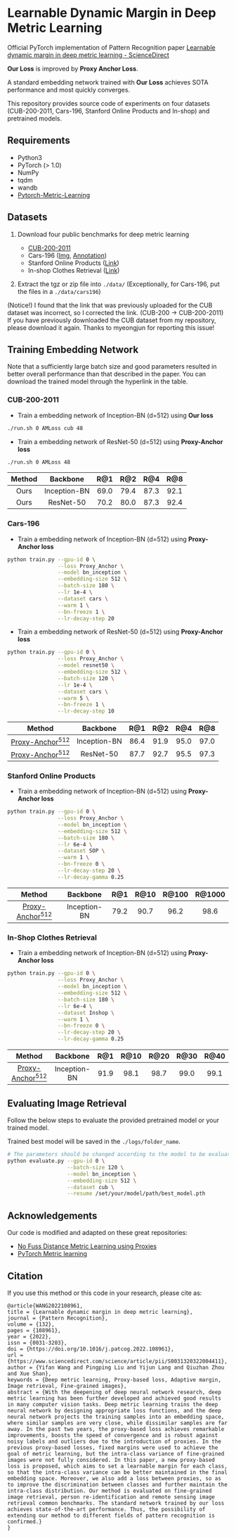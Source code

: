 
# Learnable Dynamic Margin in Deep Metric Learning

Official PyTorch implementation of Pattern Recognition paper [Learnable dynamic margin in deep metric learning - ScienceDirect](https://www.sciencedirect.com/science/article/abs/pii/S0031320322004411)

**Our Loss** is improved by **Proxy Anchor Loss**.

A standard embedding network trained with **Our Loss** achieves SOTA performance and most quickly converges.

This repository provides source code of experiments on four datasets (CUB-200-2011, Cars-196, Stanford Online Products and In-shop) and pretrained models.

## Requirements

- Python3
- PyTorch (> 1.0)
- NumPy
- tqdm
- wandb
- [Pytorch-Metric-Learning](https://github.com/KevinMusgrave/pytorch-metric-learning)



## Datasets

1. Download four public benchmarks for deep metric learning
   - [CUB-200-2011](http://www.vision.caltech.edu/visipedia-data/CUB-200-2011/CUB_200_2011.tgz)
   - Cars-196 ([Img](http://imagenet.stanford.edu/internal/car196/car_ims.tgz), [Annotation](http://imagenet.stanford.edu/internal/car196/cars_annos.mat))
   - Stanford Online Products ([Link](https://cvgl.stanford.edu/projects/lifted_struct/))
   - In-shop Clothes Retrieval ([Link](http://mmlab.ie.cuhk.edu.hk/projects/DeepFashion.html))

2. Extract the tgz or zip file into `./data/` (Exceptionally, for Cars-196, put the files in a `./data/cars196`)

(Notice!) I found that the link that was previously uploaded for the CUB dataset was incorrect, so I corrected the link. (CUB-200 -> CUB-200-2011)
If you have previously downloaded the CUB dataset from my repository, please download it again. 
Thanks to myeongjun for reporting this issue!

## Training Embedding Network

Note that a sufficiently large batch size and good parameters resulted in better overall performance than that described in the paper. You can download the trained model through the hyperlink in the table.

### CUB-200-2011

- Train a embedding network of Inception-BN (d=512) using **Our loss**

```bash
./run.sh 0 AMLoss cub 48
```

- Train a embedding network of ResNet-50 (d=512) using **Proxy-Anchor loss**

```bash
./run.sh 0 AMLoss 48
```

| Method | Backbone | R@1 | R@2 | R@4 | R@8 |
|:-:|:-:|:-:|:-:|:-:|:-:|
| Ours | Inception-BN | 69.0 | 79.4 | 87.3 | 92.1 |
| Ours | ResNet-50 | 70.2 | 80.0 | 87.3 | 92.4 |

### Cars-196

- Train a embedding network of Inception-BN (d=512) using **Proxy-Anchor loss**

```bash
python train.py --gpu-id 0 \
                --loss Proxy_Anchor \
                --model bn_inception \
                --embedding-size 512 \
                --batch-size 180 \
                --lr 1e-4 \
                --dataset cars \
                --warm 1 \
                --bn-freeze 1 \
                --lr-decay-step 20
```

- Train a embedding network of ResNet-50 (d=512) using **Proxy-Anchor loss**

```bash
python train.py --gpu-id 0 \
                --loss Proxy_Anchor \
                --model resnet50 \
                --embedding-size 512 \
                --batch-size 120 \
                --lr 1e-4 \
                --dataset cars \
                --warm 5 \
                --bn-freeze 1 \
                --lr-decay-step 10 
```

| Method | Backbone | R@1 | R@2 | R@4 | R@8 |
|:-:|:-:|:-:|:-:|:-:|:-:|
| [Proxy-Anchor<sup>512</sup>](https://drive.google.com/file/d/1wwN4ojmOCEAOaSYQHArzJbNdJQNvo4E1/view?usp=sharing) | Inception-BN | 86.4 | 91.9 | 95.0 | 97.0 |
| [Proxy-Anchor<sup>512</sup>](https://drive.google.com/file/d/1_4P90jZcDr0xolRduNpgJ9tX9HZ1Ih7n/view?usp=sharing) | ResNet-50 | 87.7 | 92.7 | 95.5 | 97.3 |

### Stanford Online Products

- Train a embedding network of Inception-BN (d=512) using **Proxy-Anchor loss**

```bash
python train.py --gpu-id 0 \
                --loss Proxy_Anchor \
                --model bn_inception \
                --embedding-size 512 \
                --batch-size 180 \
                --lr 6e-4 \
                --dataset SOP \
                --warm 1 \
                --bn-freeze 0 \
                --lr-decay-step 20 \
                --lr-decay-gamma 0.25
```

| Method | Backbone | R@1 | R@10 | R@100 | R@1000 |
|:-:|:-:|:-:|:-:|:-:|:-:|
|[Proxy-Anchor<sup>512</sup>](https://drive.google.com/file/d/1hBdWhLP2J83JlOMRgZ4LLZY45L-9Gj2X/view?usp=sharing) | Inception-BN | 79.2 | 90.7 | 96.2 | 98.6 |

### In-Shop Clothes Retrieval

- Train a embedding network of Inception-BN (d=512) using **Proxy-Anchor loss**

```bash
python train.py --gpu-id 0 \
                --loss Proxy_Anchor \
                --model bn_inception \
                --embedding-size 512 \
                --batch-size 180 \
                --lr 6e-4 \
                --dataset Inshop \
                --warm 1 \
                --bn-freeze 0 \
                --lr-decay-step 20 \
                --lr-decay-gamma 0.25
```

| Method | Backbone | R@1 | R@10 | R@20 | R@30 | R@40 |
|:-:|:-:|:-:|:-:|:-:|:-:|:-:|
| [Proxy-Anchor<sup>512</sup>](https://drive.google.com/file/d/1VE7psay7dblDyod8di72Sv7Z2xGtUGra/view?usp=sharing) | Inception-BN | 91.9 | 98.1 | 98.7 | 99.0 | 99.1 |



## Evaluating Image Retrieval

Follow the below steps to evaluate the provided pretrained model or your trained model. 

Trained best model will be saved in the `./logs/folder_name`.

```bash
# The parameters should be changed according to the model to be evaluated.
python evaluate.py --gpu-id 0 \
                   --batch-size 120 \
                   --model bn_inception \
                   --embedding-size 512 \
                   --dataset cub \
                   --resume /set/your/model/path/best_model.pth
```



## Acknowledgements

Our code is modified and adapted on these great repositories:

- [No Fuss Distance Metric Learning using Proxies](https://github.com/dichotomies/proxy-nca)
- [PyTorch Metric learning](https://github.com/KevinMusgrave/pytorch-metric-learning)



## Citation

If you use this method or this code in your research, please cite as:


    @article{WANG2022108961,
    title = {Learnable dynamic margin in deep metric learning},
    journal = {Pattern Recognition},
    volume = {132},
    pages = {108961},
    year = {2022},
    issn = {0031-3203},
    doi = {https://doi.org/10.1016/j.patcog.2022.108961},
    url = {https://www.sciencedirect.com/science/article/pii/S0031320322004411},
    author = {Yifan Wang and Pingping Liu and Yijun Lang and Qiuzhan Zhou and Xue Shan},
    keywords = {Deep metric learning, Proxy-based loss, Adaptive margin, Image retrieval, Fine-grained images},
    abstract = {With the deepening of deep neural network research, deep metric learning has been further developed and achieved good results in many computer vision tasks. Deep metric learning trains the deep neural network by designing appropriate loss functions, and the deep neural network projects the training samples into an embedding space, where similar samples are very close, while dissimilar samples are far away. In the past two years, the proxy-based loss achieves remarkable improvements, boosts the speed of convergence and is robust against noisy labels and outliers due to the introduction of proxies. In the previous proxy-based losses, fixed margins were used to achieve the goal of metric learning, but the intra-class variance of fine-grained images were not fully considered. In this paper, a new proxy-based loss is proposed, which aims to set a learnable margin for each class, so that the intra-class variance can be better maintained in the final embedding space. Moreover, we also add a loss between proxies, so as to improve the discrimination between classes and further maintain the intra-class distribution. Our method is evaluated on fine-grained image retrieval, person re-identification and remote sensing image retrieval common benchmarks. The standard network trained by our loss achieves state-of-the-art performance. Thus, the possibility of extending our method to different fields of pattern recognition is confirmed.}
    }

